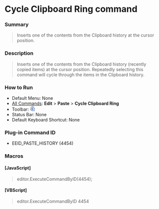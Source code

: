 # Cycle Clipboard Ring command

### Summary

> Inserts one of the contents from the Clipboard history at the cursor position.

### Description

> Inserts one of the contents from the Clipboard history (recently copied items) at the cursor position. Repeatedly selecting this command will cycle through the items in the Clipboard history.

### How to Run

- Default Menu: None
- [All Commands](../tools/all_commands): **Edit** \> **Paste**
\> **Cycle Clipboard Ring**
- Toolbar: ![](../../images/cycle_clipboard_ring.gif)
- Status Bar: None
- Default Keyboard Shortcut: None

### Plug-in Command ID

- EEID\_PASTE\_HISTORY (4454)

### Macros

#### \[JavaScript\]

> editor.ExecuteCommandByID(4454);

#### \[VBScript\]

> editor.ExecuteCommandByID 4454
